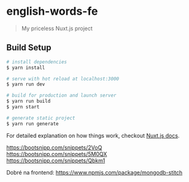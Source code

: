 # english-words-fe

> My priceless Nuxt.js project

## Build Setup

``` bash
# install dependencies
$ yarn install

# serve with hot reload at localhost:3000
$ yarn run dev

# build for production and launch server
$ yarn run build
$ yarn start

# generate static project
$ yarn run generate
```

For detailed explanation on how things work, checkout [Nuxt.js docs](https://nuxtjs.org).


https://bootsnipp.com/snippets/2VoQ
https://bootsnipp.com/snippets/5M0QX
https://bootsnipp.com/snippets/Qbkm1

Dobré na frontend:
https://www.npmjs.com/package/mongodb-stitch